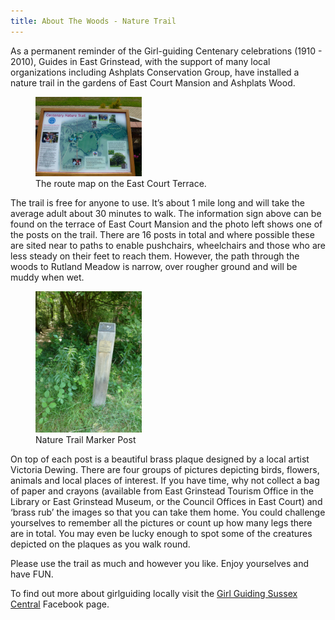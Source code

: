 ```yaml
---
title: About The Woods - Nature Trail
---
```


As a permanent reminder of the Girl-guiding Centenary celebrations (1910 - 2010), Guides in East Grinstead, with the support of many local organizations including Ashplats Conservation Group, have installed a nature trail in the gardens of East Court Mansion and Ashplats Wood.

<figure>
  <img src="/content/images/P1010534.jpg" alt="Route Map" style="width:40%"/>
  <figcaption>The route map on the East Court Terrace.</figcaption>
</figure>

The trail is free for anyone to use. It’s about 1 mile long and will take the average adult about 30 minutes to walk. The information sign above can be found on the terrace of East Court Mansion and the photo left shows one of the posts on the trail. There are 16 posts in total and where possible these are sited near to paths to enable pushchairs, wheelchairs and those who are less steady on their feet to reach them. However, the path through the woods to Rutland Meadow is narrow, over rougher ground and will be muddy when wet.

<figure>
  <img src="/content/images/P1010545.jpg" alt="Marker Post" style="width:40%"/>
  <figcaption>Nature Trail Marker Post</figcaption>
</figure>

On top of each post is a beautiful brass plaque designed by a local artist Victoria Dewing. There are four groups of pictures depicting birds, flowers, animals and local places of interest. If you have time, why not collect a bag of paper and crayons (available from East Grinstead Tourism Office in the Library or East Grinstead Museum, or the Council Offices in East Court) and ‘brass rub’ the images so that you can take them home. You could challenge yourselves to remember all the pictures or count up how many legs there are in total. You may even be lucky enough to spot some of the creatures depicted on the plaques as you walk round.

Please use the trail as much and however you like. Enjoy yourselves and have FUN.

To find out more about girlguiding locally visit the [Girl Guiding Sussex Central](https://www.facebook.com/girlguidingsc) Facebook page.